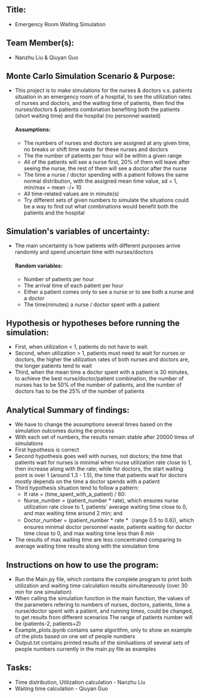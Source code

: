 ## Title: 
- Emergency Room Waiting Simulation
## Team Member(s): 
- Nanzhu Liu & Qiuyan Guo

## Monte Carlo Simulation Scenario & Purpose:
- This project is to make simulations for the nurses & doctors v.s. patients situation in an emergency room of a hospital, to see the utilization rates of nurses and doctors, and the waiting time of patients, then find the nurses/doctors & patients combination benefiting both the patients (short waiting time) and the hospital (no personnel wasted)
  #### Assumptions:
  - The numbers of nurses and doctors are assigned at any given time, no breaks or shift time waste for these nurses and doctors
  - The the number of patients per hour will be within a given range
  - All of the patients will see a nurse first, 20% of them will leave after seeing the nurse, the rest of them will see a doctor after the nurse
  - The time a nurse / doctor spending with a patient follows the same normal distribution, with the assigned mean time value, sd = 1, min/max = mean -/+ 10
  - All time-related values are in minute(s)
  - Try different sets of given numbers to simulate the situations could be a way to find out what combinations would benefit both the patients and the hospital

## Simulation's variables of uncertainty:
- The main uncertainty is how patients with different purposes arrive randomly and spend uncertain time with nurses/doctors
  #### Random variables:
  - Number of patients per hour
  - The arrival time of each patient per hour
  - Either a patient comes only to see a nurse or to see both a nurse and a doctor
  - The time(minutes) a nurse / doctor spent with a patient

## Hypothesis or hypotheses before running the simulation:
- First, when utilization < 1, patients do not have to wait.
- Second, when utilization > 1, patients must need to wait for nurses or doctors, the higher the utilization rates of both nurses and doctors are, the longer patients tend to wait
- Third, when the mean time a doctor spent with a patient is 30 minutes, to achieve the best nurse/doctor/patient combination, the number of nurses has to be 50% of the number of patients, and the number of doctors has to be the 25% of the number of patients

## Analytical Summary of findings: 
- We have to change the assumptions several times based on the simulation outcomes during the process
- With each set of numbers, the results remain stable after 20000 times of simulations
- First hypothesis is correct
- Second hypothesis goes well with nurses, not doctors; the time that patients wait for nurses is minimal when nurse utilization rate close to 1, then increase along with the rate; while for doctors, the start waiting point is over 1 (around 1.3 - 1.5), the time that patients wait for doctors mostly depends on the time a doctor spends with a patient
- Third hypothesis situation tend to follow a pattern:
    - If rate = (time_spent_with_a_patient) / 60:
    - Nurse_number = (patient_number * rate), which ensures nurse utilization rate close to 1, patients' average waiting time close to 0, and max waiting time around 2 min; and 
    - Doctor_number = (patient_number * rate *（range 0.5 to 0.6)), which ensures minimal doctor personnel waste, patients waiting for doctor time close to 0, and max waiting time less than 6 min
- The results of max waiting time are less concentrated comparing to average waiting time results along with the simulation time



## Instructions on how to use the program:
- Run the Main.py file, which contains the complete program to print both utilization and waiting time calculation results simultaneously (over 30 min for one simulation)
- When calling the simulation function in the main function, the values of the parameters refering to numbers of nurses, doctors, patients, time a nurse/doctor spent with a patient, and running times, could be changed, to get results from different scenarios
  The range of patients number will be (patients-2, patients+2)
- Example_plots.ipynb contains same algorithm, only to show an example of the plots based on one set of people numbers
- Output.txt contains printed results of the similuations of several sets of people numbers currently in the main.py file as examples

## Tasks:
- Time distribution, Utilization calculation - Nanzhu Liu
- Waiting time calculation - Qiuyan Guo
